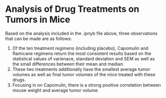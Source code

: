 # Analysis of Drug Treatments on Tumors in Mice

Based on the analysis included in the .ipnyb file above, three observations that can be made are as follows:

1. Of the ten treatment regimens (including placebo), Capomulin and Ramicane regimens return the most consistent results based on the statistical values of varienace, standard deviation and SEM as well as the small differences between their mean and median.
2. These two treatments additionally have the smallest average tumor volumes as well as final tumor volumes of the mice treated with these drugs.
3. Focusing in on Capomulin, there is a strong positive correlation between mouse weight and average tumor volume.